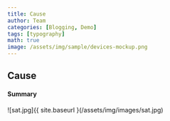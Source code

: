 ```yaml
---
title: Cause
author: Team
categories: [Blogging, Demo]
tags: [typography]
math: true
image: /assets/img/sample/devices-mockup.png
---
```


## Cause

#### Summary

![sat.jpg]{{ site.baseurl }(/assets/img/images/sat.jpg)